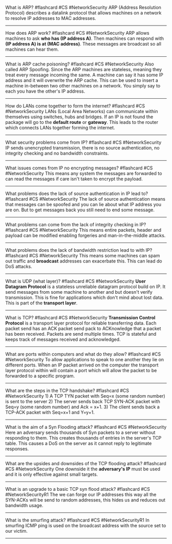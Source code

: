 What is ARP? #flashcard #CS #NetworkSecurity
	ARP (Address Resolution Protocol) describes a datalink protocol that allows machines on a network to resolve IP addresses to MAC addresses.

---
How does ARP work? #flashcard #CS #NetworkSecurity 
	ARP allows machines to ask **who has (IP address A)**. Then machines can respond with **(IP address A) is at (MAC address)**. These messages are broadcast so all machines can hear them.

---
What is ARP cache poisoning? #flashcard #CS #NetworkSecurity 
	Also called ARP Spoofing. Since the ARP machines are stateless, meaning  they treat every message incoming the same. A machine can say it has some IP address and it will overwrite the ARP cache. This can be used to insert a machine in-between two other machines on a network. You simply say to each you have the other's IP address.

---
How do LANs come together to form the internet? #flashcard #CS #NetworkSecurity 
	LANs (Local Area Networks) can communicate within themselves using switches, hubs and bridges. If an IP is not found the package will go to the **default route** or **gateway**. This leads to the router which connects LANs together forming the internet.

---
What security problems come from IP? #flashcard #CS #NetworkSecurity 
	IP sends unencrypted transmission, there is no source authentication, no integrity checking and no bandwidth constraints.

---
What issues comes from IP no encrypting messages? #flashcard #CS #NetworkSecurity 
	This means any system the messages are forwarded to can read the messages if care isn't taken to encrypt the payload.

---
What problems does the lack of source authentication in IP lead to? #flashcard #CS #NetworkSecurity 
	The lack of source authentication means that messages can be spoofed and you can lie about what IP address you are on. But to get messages back you still need to end some message.

---
What problems can come from the lack of integrity checking in IP? #flashcard #CS #NetworkSecurity 
	This means entire packets, header and payload can be modified enabling forgeries and man-in-the-middle attacks.

---
What problems does the lack of bandwidth restriction lead to with IP? #flashcard #CS #NetworkSecurity 
	This means some machines can spam out traffic and **broadcast** addresses can exacerbate this. This can lead do DoS attacks.

---
What is UDP (what layer)? #flashcard #CS #NetworkSecurity 
	**User Datagram Protocol** is a stateless unreliable datagram protocol build on IP. It send messages from some machine to another and but doesn't verify transmission. This is fine for applications which don't mind about lost data. This is part of the **transport layer**.

---
What is TCP? #flashcard #CS #NetworkSecurity 
	**Transmission Control Protocol** is a transport layer protocol for reliable transferring data. Each packet send has an ACK packet send pack to ACKnowledge that a packet has been received. Packets are send multiple times. TCP is stateful and keeps track of messages received and acknowledged.

---
What are ports within computers and what do they allow? #flashcard #CS #NetworkSecurity 
	To allow applications to speak to one another they lie on different ports. When an IP packet arrived on the computer the transport layer protocol within will contain a port which will allow the packet to be forwarded to a specific program.

---
What are the steps in the TCP handshake? #flashcard #CS #NetworkSecurity 
	1) A TCP TYN packet with Seq=x (some random number) is sent to the server
	2) The server sends back TCP SYN-ACK packet with Seq=y (some random number) and Ack = x+1.
	3) The client sends back a TCP-ACK packet with Seq=x+1 and Y=y+1.

---
What is the aim of a Syn Flooding attack? #flashcard #CS #NetworkSecurity 
	Here an adversary sends thousands of Syn packets to a server without responding to them. This creates thousands of entries in the server's TCP table. This causes a DoS on the server as it cannot reply to legitimate responses.

---
What are the upsides and downsides of the TCP flooding attack? #flashcard #CS #NetworkSecurity 
	One downside it the **adversary's IP** must be used and it is only effective against small targets.

---
What is an upgrade to a basic TCP syn flood attack? #flashcard #CS #NetworkSecurityR1 
	The we can forge our IP addresses this way all the SYN-ACKs will be send to random addresses, this hides us and reduces out bandwidth usage.

---
What is the smurfing attack? #flashcard #CS #NetworkSecurityR1 
	In smurfing ICMP ping is used on the broadcast address with the source set to our victim.

---
